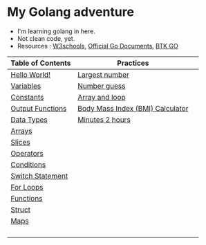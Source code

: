 # My Golang adventure #
  * I'm learning golang in here. 
  * Not clean code, yet.
  * Resources : [W3schools](https://www.w3schools.com/go/), [Official Go Documents](https://go.dev/tour/welcome/1), [BTK GO](https://www.btkakademi.gov.tr/portal/course/go-ile-programlamaya-giris-12760)
 
|Table of Contents|Practices||
|---|---|---|
|[Hello World!](https://github.com/gokhangokcen1/3-2-1-GO/blob/main/day-1/1-1-hello-world.go)|[Largest number](https://github.com/gokhangokcen1/3-2-1-GO/blob/main/day-6/6-1-condition-exercise.go)||
|[Variables](https://github.com/gokhangokcen1/3-2-1-GO/blob/main/day-1/1-2-variables.go)|[Number guess](https://github.com/gokhangokcen1/3-2-1-GO/blob/main/day-6/6-4-number-guess.go)||
|[Constants](https://github.com/gokhangokcen1/3-2-1-GO/blob/main/day-2/2-1-constants.go)|[Array and loop](https://github.com/gokhangokcen1/3-2-1-GO/blob/main/day-6/6-5-print-array-w-loop.go)||
|[Output Functions](https://github.com/gokhangokcen1/3-2-1-GO/blob/main/day-2/2-2-output-functions.go)|[Body Mass Index (BMI) Calculator](https://github.com/gokhangokcen1/3-2-1-GO/blob/main/day-7/7-2-bmi-calculator.go)||
|[Data Types](https://github.com/gokhangokcen1/3-2-1-GO/blob/main/day-2/2-3-data-types.go)|[Minutes 2 hours](https://github.com/gokhangokcen1/3-2-1-GO/blob/main/day-7/7-3-minutes-2-hours.go)||
|[Arrays](https://github.com/gokhangokcen1/3-2-1-GO/blob/main/day-3/3-1-arrays.go)| ||
|[Slices](https://github.com/gokhangokcen1/3-2-1-GO/blob/main/day-3/3-2-slices.go)| ||
|[Operators](https://github.com/gokhangokcen1/3-2-1-GO/blob/main/day-4/4-1-operators.go)| ||
|[Conditions](https://github.com/gokhangokcen1/3-2-1-GO/blob/main/day-5/5-1-conditions.go)| ||
|[Switch Statement](https://github.com/gokhangokcen1/3-2-1-GO/blob/main/day-6/6-2-switch-statement.go)| ||
|[For Loops](https://github.com/gokhangokcen1/3-2-1-GO/blob/main/day-6/6-3-for-loops.go)| ||
|[Functions](https://github.com/gokhangokcen1/3-2-1-GO/blob/main/day-7/7-1-functions.go)| ||
|[Struct](https://github.com/gokhangokcen1/3-2-1-GO/blob/main/day-8/1-struct.go)| ||
|[Maps](https://github.com/gokhangokcen1/3-2-1-GO/blob/main/day-8/2-maps.go)| ||
|[]()| ||
|[]()| ||
|[]()| ||
|[]()||

